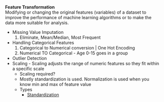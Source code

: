 **Feature Transformation**  
Modifying or changing the original features (variables) of a dataset to improve the performance of machine learning algorithms or to make the data more suitable for analysis.   

- Missing Value Imputation
  1. Eliminate, Mean/Median, Most Frequent
- Handling Categorical Features
  1. Categorical to Numerical conversion | One Hot Encoding
  2. Numerical TO Categorical - Age 0-15 goes in a group
- Outlier Detection
-  Scaling - Scaling adjusts the range of numeric features so they fit within a specific scale
   - Scaling required?
   - Mostly standardization is used. Normalization is used when you know min and max of feature value
   - Types
     - [Standardization](https://github.com/srhkansal/ml-notes/blob/main/24-feature-scaling-standardization.md) 
